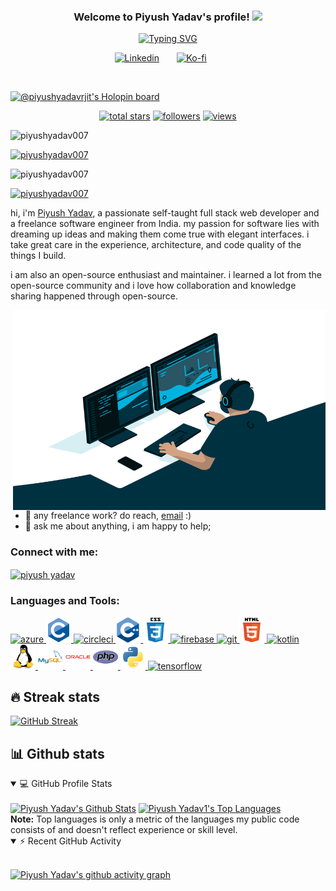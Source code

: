 <h3 align="center">
  Welcome to Piyush Yadav's profile!
  <img src="https://media.giphy.com/media/hvRJCLFzcasrR4ia7z/giphy.gif" width="28">
</h3>

<p align="center">
<a href="https://git.io/typing-svg"><img src="https://readme-typing-svg.demolab.com?font=Fira+Code&size=22&pause=1000&color=F75C7E&vCenter=true&width=440&lines=Student%2C+Developer%2C+Learner" alt="Typing SVG" /></a>
</p>

<p align="center">
  <a href="https://www.linkedin.com/in/piyush-yadav-517474228"><img width="32px" alt="Linkedin" title="DenverCoder1 Dev.to" src="https://i.imgur.com/bAYObfM.png"></a>
  &#8287;&#8287;&#8287;&#8287;&#8287;
  <a href="mailto:piyushyadavaugust3@gmail.com"><img width="32px" alt="Ko-fi" title="Email" src="https://i.imgur.com/KxTgdUK.png"/></a>
  &#8287;&#8287;&#8287;&#8287;&#8287;
 </p>

<br/>

[![@piyushyadavrjit's Holopin board](https://holopin.me/piyushyadavrjit)](https://holopin.io/@piyushyadavrjit)

<p align="center">
  <a href="https://github.com/DenverCoder1?tab=repositories&sort=stargazers">
    <img alt="total stars" title="Total stars on GitHub" src="https://custom-icon-badges.demolab.com/github/stars/piyushyadav007?color=55960c&style=for-the-badge&labelColor=488207&logo=star"/></a>
  <a href="https://github.com/DenverCoder1?tab=followers">
    <img alt="followers" title="Follow me on Github" src="https://custom-icon-badges.demolab.com/github/followers/piyushyadav007?color=236ad3&labelColor=1155ba&style=for-the-badge&logo=person-add&label=Follow&logoColor=white"/></a>
  <a href="https://github.com/DenverCoder1/Simple-View-Counter">
    <img alt="views" title="GitHub profile views" src="https://komarev.com/ghpvc/?username=piyushyadav007-profile-views"/></a>
</p>


<p align="left"> <img src="https://komarev.com/ghpvc/?username=piyushyadav007&label=Profile%20views&color=0e75b6&style=flat" alt="piyushyadav007" /> </p>

<p align="left"> <a href="https://github.com/ryo-ma/github-profile-trophy"><img src="https://github-profile-trophy.vercel.app/?username=piyushyadav007" alt="piyushyadav007" /></a> </p>

<p align="left"> <img src="https://komarev.com/ghpvc/?username=piyushyadav007&label=Profile%20views&color=0e75b6&style=flat" alt="piyushyadav007" /> </p>

<p align="left"> <a href="https://github.com/ryo-ma/github-profile-trophy"><img src="https://github-profile-trophy.vercel.app/?username=piyushyadav007" alt="piyushyadav007" /></a> </p>

hi, i'm [Piyush Yadav](), a passionate self-taught full stack web developer and a freelance software engineer from India. my passion for software lies with dreaming up ideas and making them come true with elegant interfaces. i take great care in the experience, architecture, and code quality of the things I build.

i am also an open-source enthusiast and maintainer. i learned a lot from the open-source community and i love how collaboration and knowledge sharing happened through open-source.


  <img align="right" alt="GIF" src="https://github.com/piyushyadav-rjit/piyushyadav-rjit/blob/main/code.gif?raw=true" width="500" height="320" />
  
- 💼 any freelance work? do reach, [email](mailto:Piyushyadavaugust3@gmail.com) :)
- 💬 ask me about anything, i am happy to help;

<h3 align="left">Connect with me:</h3>
<p align="left">
<a href="https://linkedin.com/in/piyush yadav" target="blank"><img align="center" src="https://raw.githubusercontent.com/rahuldkjain/github-profile-readme-generator/master/src/images/icons/Social/linked-in-alt.svg" alt="piyush yadav" height="30" width="40" /></a>
</p>

<h3 align="left">Languages and Tools:</h3>
<p align="left"> <a href="https://azure.microsoft.com/en-in/" target="_blank" rel="noreferrer"> <img src="https://www.vectorlogo.zone/logos/microsoft_azure/microsoft_azure-icon.svg" alt="azure" width="40" height="40"/> </a> <a href="https://www.cprogramming.com/" target="_blank" rel="noreferrer"> <img src="https://raw.githubusercontent.com/devicons/devicon/master/icons/c/c-original.svg" alt="c" width="40" height="40"/> </a> <a href="https://circleci.com" target="_blank" rel="noreferrer"> <img src="https://www.vectorlogo.zone/logos/circleci/circleci-icon.svg" alt="circleci" width="40" height="40"/> </a> <a href="https://www.w3schools.com/cpp/" target="_blank" rel="noreferrer"> <img src="https://raw.githubusercontent.com/devicons/devicon/master/icons/cplusplus/cplusplus-original.svg" alt="cplusplus" width="40" height="40"/> </a> <a href="https://www.w3schools.com/css/" target="_blank" rel="noreferrer"> <img src="https://raw.githubusercontent.com/devicons/devicon/master/icons/css3/css3-original-wordmark.svg" alt="css3" width="40" height="40"/> </a> <a href="https://firebase.google.com/" target="_blank" rel="noreferrer"> <img src="https://www.vectorlogo.zone/logos/firebase/firebase-icon.svg" alt="firebase" width="40" height="40"/> </a> <a href="https://git-scm.com/" target="_blank" rel="noreferrer"> <img src="https://www.vectorlogo.zone/logos/git-scm/git-scm-icon.svg" alt="git" width="40" height="40"/> </a> <a href="https://www.w3.org/html/" target="_blank" rel="noreferrer"> <img src="https://raw.githubusercontent.com/devicons/devicon/master/icons/html5/html5-original-wordmark.svg" alt="html5" width="40" height="40"/> </a> <a href="https://kotlinlang.org" target="_blank" rel="noreferrer"> <img src="https://www.vectorlogo.zone/logos/kotlinlang/kotlinlang-icon.svg" alt="kotlin" width="40" height="40"/> </a> <a href="https://www.linux.org/" target="_blank" rel="noreferrer"> <img src="https://raw.githubusercontent.com/devicons/devicon/master/icons/linux/linux-original.svg" alt="linux" width="40" height="40"/> </a> <a href="https://www.mysql.com/" target="_blank" rel="noreferrer"> <img src="https://raw.githubusercontent.com/devicons/devicon/master/icons/mysql/mysql-original-wordmark.svg" alt="mysql" width="40" height="40"/> </a> <a href="https://www.oracle.com/" target="_blank" rel="noreferrer"> <img src="https://raw.githubusercontent.com/devicons/devicon/master/icons/oracle/oracle-original.svg" alt="oracle" width="40" height="40"/> </a> <a href="https://www.php.net" target="_blank" rel="noreferrer"> <img src="https://raw.githubusercontent.com/devicons/devicon/master/icons/php/php-original.svg" alt="php" width="40" height="40"/> </a> <a href="https://www.python.org" target="_blank" rel="noreferrer"> <img src="https://raw.githubusercontent.com/devicons/devicon/master/icons/python/python-original.svg" alt="python" width="40" height="40"/> </a> <a href="https://www.tensorflow.org" target="_blank" rel="noreferrer"> <img src="https://www.vectorlogo.zone/logos/tensorflow/tensorflow-icon.svg" alt="tensorflow" width="40" height="40"/> </a> </p>





## 🔥 Streak stats

[![GitHub Streak](https://streak-stats.demolab.com?user=piyushyadav007&theme=monokai-metallian&hide_border=true&border_radius=)](https://git.io/streak-stats)

## 📊 Github stats

<!-- https://github.com/anuraghazra/github-readme-stats -->
<details open> 
  <summary>💻 GitHub Profile Stats</summary>
  <br/>
<a href="https://github.com/anuraghazra/github-readme-stats"><img alt="Piyush Yadav's Github Stats" src="https://denvercoder1-github-readme-stats.vercel.app/api/?username=piyushyadav007&show_icons=true&include_all_commits=true&count_private=true&theme=react&hide_border=true&bg_color=1F222E&title_color=F85D7F&icon_color=F8D866" height="192px"/></a>
<a href="https://github.com/anuraghazra/github-readme-stats"><img alt="Piyush Yadav1's Top Languages" src="https://github-readme-stats.vercel.app/api/top-langs/?username=piyushyadav007&langs_count=8&layout=compact&theme=react&hide_border=true&bg_color=1F222E&title_color=F85D7F&icon_color=F8D866&hide=Jupyter%20Notebook" height="192px"/></a>
  <br/>
  <b>Note:</b> Top languages is only a metric of the languages my public code consists of and doesn't reflect experience or skill level.
</details>


<details open>
  <summary>⚡ Recent GitHub Activity</summary>
  <br/>


<!-- https://github.com/ashutosh00710/github-readme-activity-graph -->

[![Piyush Yadav's github activity graph](https://github-readme-activity.cyclic.app/graph?username=piyushyadav007&bg_color=1F222E&color=F8D866&line=F85D7F&point=FFFFFF&hide_border=true" )](https://github.com/ashutosh00710/github-readme-activity-graph)


